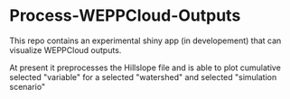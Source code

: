 # Process-WEPPCloud-Outputs

This repo contains an experimental shiny app (in developement) that can visualize WEPPCloud outputs. 

At present it preprocesses the Hillslope file and is able to plot cumulative selected "variable" 
for a selected "watershed" and selected "simulation scenario" 
